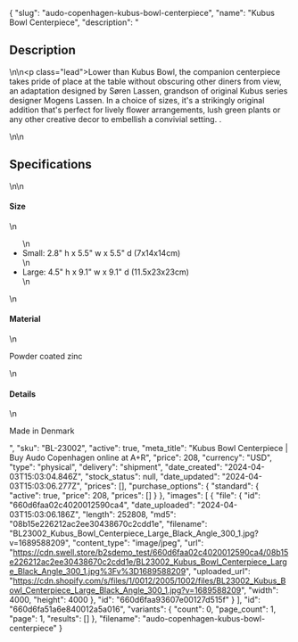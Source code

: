 {
  "slug": "audo-copenhagen-kubus-bowl-centerpiece",
  "name": "Kubus Bowl Centerpiece",
  "description": "<h2>Description</h2>\n<!-- split -->\n<p class=\"lead\">Lower than Kubus Bowl, the companion centerpiece takes pride of place at the table without obscuring other diners from view, an adaptation designed by Søren Lassen, grandson of original Kubus series designer Mogens Lassen. In a choice of sizes, it's a strikingly original addition that's perfect for lively flower arrangements, lush green plants or any other creative decor to embellish a convivial setting. .</p>\n<!-- split -->\n<h2>Specifications</h2>\n<!-- split -->\n<h4>Size</h4>\n<ul>\n<li>Small: 2.8\" h x 5.5\" w x 5.5\" d (7x14x14cm)</li>\n<li>Large: 4.5\" h x 9.1\" w x 9.1\" d (11.5x23x23cm)</li>\n</ul>\n<h4>Material</h4>\n<p>Powder coated zinc</p>\n<h4>Details</h4>\n<p>Made in Denmark</p>",
  "sku": "BL-23002",
  "active": true,
  "meta_title": "Kubus Bowl Centerpiece | Buy Audo Copenhagen online at A+R",
  "price": 208,
  "currency": "USD",
  "type": "physical",
  "delivery": "shipment",
  "date_created": "2024-04-03T15:03:04.846Z",
  "stock_status": null,
  "date_updated": "2024-04-03T15:03:06.277Z",
  "prices": [],
  "purchase_options": {
    "standard": {
      "active": true,
      "price": 208,
      "prices": []
    }
  },
  "images": [
    {
      "file": {
        "id": "660d6faa02c4020012590ca4",
        "date_uploaded": "2024-04-03T15:03:06.186Z",
        "length": 252808,
        "md5": "08b15e226212ac2ee30438670c2cdd1e",
        "filename": "BL23002_Kubus_Bowl_Centerpiece_Large_Black_Angle_300_1.jpg?v=1689588209",
        "content_type": "image/jpeg",
        "url": "https://cdn.swell.store/b2sdemo_test/660d6faa02c4020012590ca4/08b15e226212ac2ee30438670c2cdd1e/BL23002_Kubus_Bowl_Centerpiece_Large_Black_Angle_300_1.jpg%3Fv%3D1689588209",
        "uploaded_url": "https://cdn.shopify.com/s/files/1/0012/2005/1002/files/BL23002_Kubus_Bowl_Centerpiece_Large_Black_Angle_300_1.jpg?v=1689588209",
        "width": 4000,
        "height": 4000
      },
      "id": "660d6faa93607e00127d515f"
    }
  ],
  "id": "660d6fa51a6e840012a5a016",
  "variants": {
    "count": 0,
    "page_count": 1,
    "page": 1,
    "results": []
  },
  "filename": "audo-copenhagen-kubus-bowl-centerpiece"
}